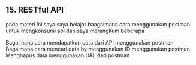 ## 15. RESTful API

pada materi ini saya saya belajar baagaimana cara menggunakan postman untuk mengkonsumi api dan saya merangkum beberapa

Bagaimana cara mendapatkan data dari API menggunakan postman
Bagaimana cara mencari data by menggunakan ID menggunakan postman
Menghapus data menggunakan URL dari postman
